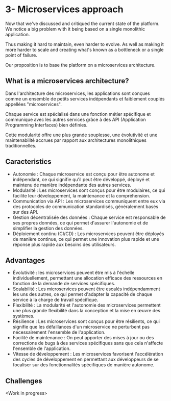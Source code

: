 # 3- Microservices approach

Now that we've discussed and critiqued the current state of the platform. We notice a big problem with it being based on a single monolithic application.

Thus making it hard to maintain, even harder to evolve. As well as making it more harder to scale and creating what's known as a bottleneck or a single point of failure.

Our proposition is to base the platform on a microservices architecture.

## What is a microservices architecture?

Dans l'architecture des microservices, les applications sont conçues comme un ensemble de petits services indépendants et faiblement couplés appellées "microservices".

Chaque service est spécialisé dans une fonction métier spécifique et communique avec les autres services grâce à des API (Application Programming Interfaces) bien définies.

Cette modularité offre une plus grande souplesse, une évolutivité et une maintenabilité accrues par rapport aux architectures monolithiques traditionnelles.

## Caracteristics

- Autonomie : Chaque microservice est conçu pour être autonome et indépendant, ce qui signifie qu'il peut être développé, déployé et maintenu de manière indépendante des autres services.
- Modularité : Les microservices sont conçus pour être modulaires, ce qui facilite leur développement, la maintenance et la compréhension.
- Communication via API : Les microservices communiquent entre eux via des protocoles de communication standardisés, généralement basés sur des API.
- Gestion décentralisée des données : Chaque service est responsable de ses propres données, ce qui permet d'assurer l'autonomie et de simplifier la gestion des données.
- Déploiement continu (CI/CD) :  Les microservices peuvent être déployés de manière continue, ce qui permet une innovation plus rapide et une réponse plus rapide aux besoins des utilisateurs.

## Advantages

- Évolutivité : les microservices peuvent être mis à l'échelle individuellement, permettant une allocation efficace des ressources en fonction de la demande de services spécifiques.
- Scalabilité : Les microservices peuvent être escalés indépendamment les uns des autres, ce qui permet d'adapter la capacité de chaque service à la charge de travail spécifique.
- Flexibilité : La modularité et l'autonomie des microservices permettent une plus grande flexibilité dans la conception et la mise en œuvre des systèmes.
- Résilience : Les microservices sont conçus pour être résilients, ce qui signifie que les défaillances d'un microservice ne perturbent pas nécessairement l'ensemble de l'application.
- Facilité de maintenance : On peut apporter des mises à jour ou des corrections de bugs à des services spécifiques sans que cela n'affecte l'ensemble de l'application.
- Vitesse de développement : Les microservices favorisent l'accélération des cycles de développement en permettant aux développeurs de se focaliser sur des fonctionnalités spécifiques de manière autonome.

## Challenges

\<Work in progress\>